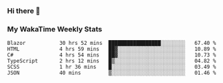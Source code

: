 ### Hi there 👋

<!--
**royschrauwen/royschrauwen** is a ✨ _special_ ✨ repository because its `README.md` (this file) appears on your GitHub profile.

Here are some ideas to get you started:

- 🔭 I’m currently working on ...
- 🌱 I’m currently learning ...
- 👯 I’m looking to collaborate on ...
- 🤔 I’m looking for help with ...
- 💬 Ask me about ...
- 📫 How to reach me: ...
- 😄 Pronouns: ...
- ⚡ Fun fact: ...
-->


### My WakaTime Weekly Stats
<!--START_SECTION:waka-->

```text
Blazor           30 hrs 52 mins  █████████████████░░░░░░░░   67.40 %
HTML             4 hrs 59 mins   ██▓░░░░░░░░░░░░░░░░░░░░░░   10.89 %
C#               4 hrs 54 mins   ██▓░░░░░░░░░░░░░░░░░░░░░░   10.73 %
TypeScript       2 hrs 12 mins   █▒░░░░░░░░░░░░░░░░░░░░░░░   04.82 %
SCSS             1 hr 36 mins    █░░░░░░░░░░░░░░░░░░░░░░░░   03.49 %
JSON             40 mins         ▒░░░░░░░░░░░░░░░░░░░░░░░░   01.46 %
```

<!--END_SECTION:waka-->
